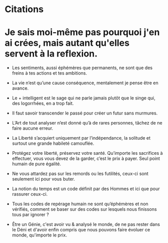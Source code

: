 # Citations
# Je sais moi-même pas pourquoi j'en ai crées, mais autant qu'elles servent à la reflexion. 

 
- Les sentiments, aussi éphémères que permanents, ne sont que des freins à tes actions et tes ambitions.

- La vie n’est qu’une cause conséquence, mentalement je pense être en avance.

- Le + intelligent est le sage qui ne parle jamais plutôt que le singe qui, des logorrhées, en a trop fait.

- Il faut savoir transcender le passé pour créer un futur sans murmures.

- L’Art de tout analyser n’est donné qu’à de rares personnes, tâchez de ne faire aucune erreur.

- La Liberté s’acquiert uniquement par l’indépendance, la solitude et surtout une grande habileté camouflée.

- Protégez votre liberté, préservez votre santé. Qu’importe les sacrifices à effectuer, vous vous devez de la garder, c’est le prix à payer. Seul point humain de pure égalité.

- Ne vous attardez pas sur les remords ou les futilités, ceux-ci sont seulement ici pour vous buter.

- La notion du temps est un code définit par des Hommes et ici que pour rassurer ceux-ci. 

- Tous les codes de repérage humain ne sont qu’éphémères et non vérifiés, comment se baser sur des codes sur lesquels nous finissons tous par ignorer ?

- Être un Génie, c'est avoir vu & analysé le monde, de ne pas rester dans le Déni et d'avoir enfin compris que nous pouvons faire évoluer ce monde, qu'importe le prix.
